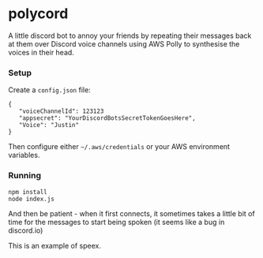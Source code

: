 # polycord

A little discord bot to annoy your friends by repeating their messages back at them over Discord voice channels using AWS Polly to synthesise the voices in their head.


### Setup

Create a `config.json` file:

```
{
   "voiceChannelId": 123123
   "appsecret": "YourDiscordBotsSecretTokenGoesHere",
   "Voice": "Justin"
}
```

Then configure either `~/.aws/credentials` or your AWS environment variables.

### Running

```
npm install
node index.js
```

And then be patient - when it first connects, it sometimes takes a little bit of time for the messages to start being spoken (it seems like a bug in discord.io)


This is an example of speex.
